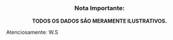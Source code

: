 #  

**<h3 align="center">Nota Importante:</h3>** 
<p align="center"><b>TODOS OS DADOS SÃO MERAMENTE ILUSTRATIVOS.</b></p>




Atenciosamente: W.S
